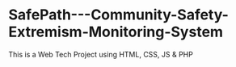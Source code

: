 # SafePath---Community-Safety-Extremism-Monitoring-System
This is a Web Tech Project using HTML, CSS, JS &amp; PHP 
